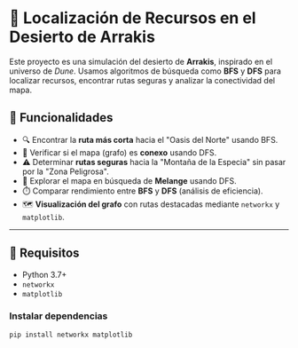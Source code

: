 # 🌵 Localización de Recursos en el Desierto de Arrakis

Este proyecto es una simulación del desierto de **Arrakis**, inspirado en el universo de *Dune*. Usamos algoritmos de búsqueda como **BFS** y **DFS** para localizar recursos, encontrar rutas seguras y analizar la conectividad del mapa.

## 🧠 Funcionalidades

- 🔍 Encontrar la **ruta más corta** hacia el "Oasis del Norte" usando BFS.
- 🧭 Verificar si el mapa (grafo) es **conexo** usando DFS.
- ⚠️ Determinar **rutas seguras** hacia la "Montaña de la Especia" sin pasar por la "Zona Peligrosa".
- 🧪 Explorar el mapa en búsqueda de **Melange** usando DFS.
- ⏱️ Comparar rendimiento entre **BFS** y **DFS** (análisis de eficiencia).
- 🗺️ **Visualización del grafo** con rutas destacadas mediante `networkx` y `matplotlib`.

---

## 🚀 Requisitos

- Python 3.7+
- `networkx`
- `matplotlib`

### Instalar dependencias

```bash
pip install networkx matplotlib
